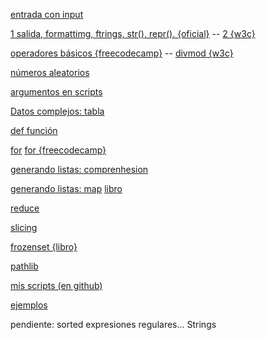 
[entrada con input](./input.md)

[1 salida, formattimg, ftrings, str(), repr(). {oficial}](https://docs.python.org/3/tutorial/inputoutput.html#) -- [2 {w3c}](https://www.w3schools.com/python/ref_string_format.asp)

[operadores básicos {freecodecamp}](https://www.freecodecamp.org/espanol/news/operadores-basicos-en-python-con-ejemplos/) -- [divmod {w3c}](https://www.w3schools.com/python/ref_func_divmod.asp)

[números aleatorios](./ramdom.md)

[argumentos en scripts](./args.md)

[Datos complejos: tabla](./tablaTiposDatos.md)

[def función](./funciones.md)

[for](./for.md) [for {freecodecamp}](https://www.freecodecamp.org/espanol/news/bucles-for-en-python/)

[generando listas: comprenhesion](./generaListas.md)

[generando listas: map](./map.md) [libro](https://ellibrodepython.com/programacion-funcional-python#map-en-python)

[reduce](./reduce.md)

[slicing](./slicing.md)

[frozenset {libro}](https://ellibrodepython.com/frozenset-en-python)

[pathlib](./pathlib/pathIndex.md)

[mis scripts (en github)](https://github.com/miGUITel/webGeneral/tree/main/prog/python/pruebas)

[ejemplos](./ejemplos.md)

pendiente:
sorted
expresiones regulares...
Strings
